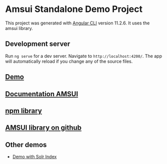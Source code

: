 # Amsui Standalone Demo Project

This project was generated with [Angular CLI](https://github.com/angular/angular-cli) version 11.2.6. It uses the amsui library.

## Development server

Run `ng serve` for a dev server. Navigate to `http://localhost:4200/`. The app will automatically reload if you change any of the source files.

## [Demo](https://dev.redlink.io/amsui-standalone-demo/)
## [Documentation AMSUI](https://dev.redlink.io/amsui)
## [npm library](https://www.npmjs.com/package/@redlink/amsui)
## [AMSUI library on github](https://github.com/redlink-gmbh/amsui)
## Other demos
* [Demo with Solr Index](https://dev.redlink.io/amsui-solr-demo/) 

